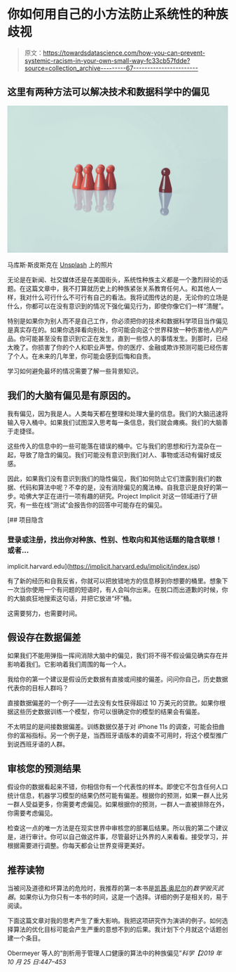 # 你如何用自己的小方法防止系统性的种族歧视

> 原文：<https://towardsdatascience.com/how-you-can-prevent-systemic-racism-in-your-own-small-way-fc33cb57fdde?source=collection_archive---------67----------------------->

## 这里有两种方法可以解决技术和数据科学中的偏见

![](img/89dfc44c7d48830a77d886fba38a8ce8.png)

马库斯·斯皮斯克在 [Unsplash](https://unsplash.com/s/photos/racism?utm_source=unsplash&utm_medium=referral&utm_content=creditCopyText) 上的照片

无论是在新闻、社交媒体还是在美国街头，系统性种族主义都是一个激烈辩论的话题。在这篇文章中，我不打算就历史上的种族紧张关系教育任何人。和其他人一样，我对什么可行什么不可行有自己的看法。我将试图传达的是，无论你的立场是什么，你都可以在没有意识到的情况下强化偏见行为，即使你像它们一样“清醒”。

特别是如果你为别人而不是自己工作，你必须把你的技术和数据科学项目当作偏见是真实存在的。如果你选择看向别处，你可能会向这个世界释放一种伤害他人的产品。你可能甚至没有意识到它正在发生，直到一些惊人的事情发生。到那时，已经太晚了。你损害了你的个人和职业声誉。你的医疗、金融或欺诈预测可能已经伤害了个人。在未来的几年里，你可能会感到后悔和自责。

学习如何避免最坏的情况需要了解一些背景知识。

## 我们的大脑有偏见是有原因的。

我有偏见，因为我是人。人类每天都在整理和处理大量的信息。我们的大脑迅速将输入导入桶中。如果我们试图深入思考每一条信息，我们就会瘫痪。我们的大脑善于走捷径。

这些传入的信息中的一些可能落在错误的桶中。它与我们的思想和行为混杂在一起，导致了隐含的偏见。我们可能没有意识到我们对人、事物或活动有偏好或反感。

因此，如果我们没有意识到我们的隐性偏见，我们如何防止它们泄露到我们的数据、代码和算法中呢？不幸的是，没有消除偏见的魔法棒。自我意识是良好的第一步。哈佛大学正在进行一项有趣的研究。Project Implicit 对这一领域进行了研究，有一些在线“测试”会报告你的回答中可能存在的偏见。

 [## 项目隐含

### 登录或注册，找出你对种族、性别、性取向和其他话题的隐含联想！或者…

implicit.harvard.edu](https://implicit.harvard.edu/implicit/index.jsp) 

有了新的经历和自我反省，你就可以把放错地方的信息移到你想要的桶里。想象下一次当你使用一个有问题的短语时，有人会叫你出来。在脱口而出道歉的时候，你的大脑疯狂地搜索这句话，并把它放进“坏”桶。

这需要努力，也需要时间。

## 假设存在数据偏差

如果我们不能用弹指一挥间消除大脑中的偏见，我们将不得不假设偏见确实存在并影响着我们。它影响着我们周围的每一个人。

我给你的第一个建议是假设历史数据有直接或间接的偏差。问问你自己，历史数据代表你的目标人群吗？

直接数据偏差的一个例子——过去没有女性获得超过 10 万美元的贷款。如果你根据这些历史数据训练一个模型，你可以很确定你的模型的结果会有偏差。

不太明显的是间接数据偏差。训练数据仅基于对 iPhone 11s 的调查，可能会扭曲你的富裕指标。另一个例子是，当西班牙语版本的调查不可用时，将这个模型推广到说西班牙语的人群。

## 审核您的预测结果

假设你的数据看起来不错，你相信你有一个代表性的样本。即使它不包含任何人口统计信息，机器学习模型的结果仍然可能有偏差。根据你的预测，如果一群人比另一群人受益更多，你需要考虑偏见。如果根据你的预测，一群人一直被排除在外，你需要考虑偏见。

检查这一点的唯一方法是在现实世界中审核您的部署后结果。所以我的第二个建议是，进行审计。你可以自己做这件事，尽管最好让外界的人来看看。接受学习，并根据需要进行调整。你每天都会让世界变得更美好。

## 推荐读物

当被问及道德和坏算法的危险时，我推荐的第一本书是[凯茜·奥尼尔](http://@mathbabedotorg)的*数学毁灭武器*。如果你认为你只有一本书的时间，这是一个选择。详细的例子是相关的，易于阅读。

下面这篇文章对我的思考产生了重大影响。我把这项研究作为演讲的例子。如何选择算法的优化目标可能会产生严重的意想不到的后果。我计划下个月就这个话题创建一个条目。

Obermeyer 等人的“剖析用于管理人口健康的算法中的种族偏见”*科学【2019 年 10 月 25 日:447–453*